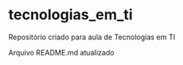 # tecnologias_em_ti
Repositório criado para aula de Tecnologias em TI

Arquivo README.md atualizado
